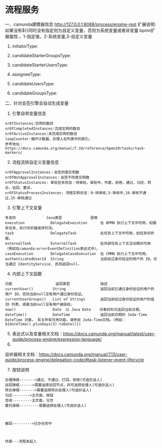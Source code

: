 流程服务
===============
一、camunda建模器信息
http://127.0.0.1:8088/process/engine-rest
扩展说明:如果没有${}同时没有指定则为自定义变量，否则为系统变量或者非变量 bpmn扩展属性:，1-指定值，2-系统变量,3-自定义变量

1. initiatorType:
2. candidateStarterGroupsType:
3. candidateStarterUsersType:

4. assigneeType:
5. candidateUsersType:
6. candidateGroupsType:

二、针对会签引擎会自动生成变量</br>

1. 引擎自带变量信息

```
nrOfInstances:实例的数目
nrOfCompletedInstances:完成实例的数目
nrOfActiveInstances:未完成实例的数目
loopCounter:循环计数器，办理人在列表中的索引。
参考地址：https://docs.camunda.org/manual/7.19/reference/bpmn20/tasks/task-markers/

```

2. 流程流转自定义变量信息

```
nrOfApprovalInstances：会签同意实例数
nrOfNotApprovalInstances：会签不同意实例数
nrOfStatusInstances: 审批任务状态：待审批，审批中，作废，拒绝，通过，归还，转办，驳回，委派，
nrOfStatusProcessInstances: 流程实例状态：0-待审核,5-审核中,10-审核不通过,15-审核通过
```

3. 引擎上下文变量

```
多变的	             Java类型	            语境
execution	         DelegateExecution	    在 BPMN 执行上下文中可用，如服务任务、执行侦听器或序列流。
task	             DelegateTask	        在任务上下文中可用，如任务侦听器。
externalTask	     ExternalTask	        在外部任务上下文活动期间可用（例如在camunda:errorEventDefinition表达式中）。
caseExecution	     DelegateCaseExecution	在 CMMN 执行上下文中可用。
authenticatedUserId	 String	                当前经过身份验证的用户的 ID。仅当通过 IdentityService. 否则返回null。
```

4. 内部上下文函数

```
功能	                  返回类型	            描述
currentUser()	      String	            返回当前已通过身份验证的用户的用户 ID，否则当前null没有用户通过身份验证。
currentUserGroups()	  List of Strings	    返回当前经过身份验证的用户的组 ID 列表，或者当前null没有用户被授权。
now()	              Date	以 Java Date    对象的形式返回当前日期。
dateTime()	          DateTime	            返回当前日期的 Joda-Time DateTime 对象。 有关所有可用功能，请参阅 Joda-Time文档。(例如：${dateTime().plusDays(3).toDate()})
```

5. 表达式以及变量相关文档：https://docs.camunda.org/manual/latest/user-guide/process-engine/expression-language/
6.

监听器相关文档：https://docs.camunda.org/manual/7.13/user-guide/process-engine/delegation-code/#task-listener-event-lifecycle

7. 按钮说明

```
办理弹框------->通过、不通过，打回，拒绝(可选抄送人)
驳回弹框------>需要选择驳回节点，并可选择处理人(可选抄送人)
转办弹框------->需要选择转办处理人(可选抄送人)
归还-------->主页面，按钮
签收---------主页面，分页
委托弹框---------需要选择处理人(可选抄送人)



撤回--------->已办任务中



作废---流程发起人
```
